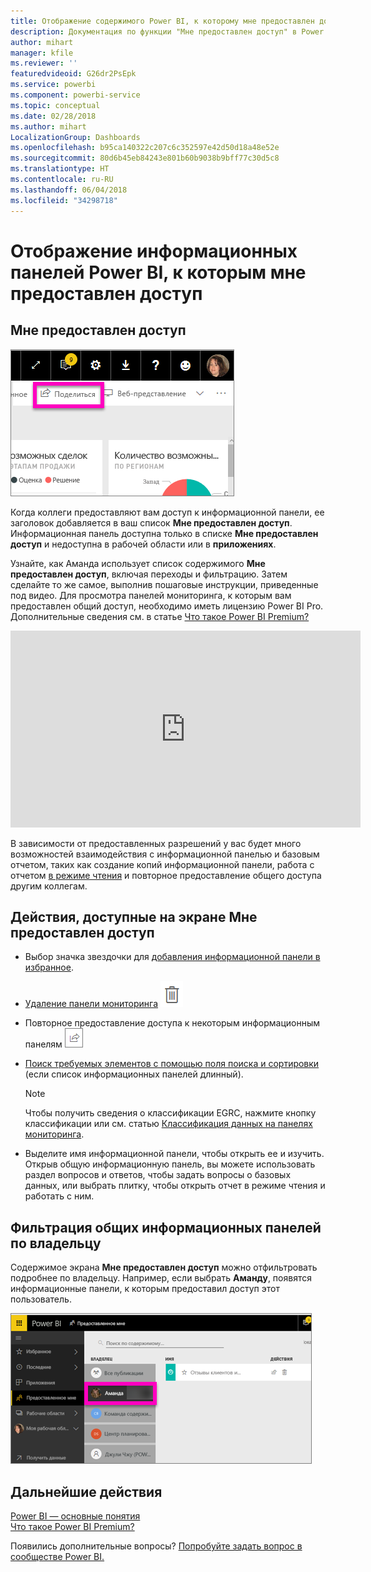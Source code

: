 ```yaml
---
title: Отображение содержимого Power BI, к которому мне предоставлен доступ
description: Документация по функции "Мне предоставлен доступ" в Power BI
author: mihart
manager: kfile
ms.reviewer: ''
featuredvideoid: G26dr2PsEpk
ms.service: powerbi
ms.component: powerbi-service
ms.topic: conceptual
ms.date: 02/28/2018
ms.author: mihart
LocalizationGroup: Dashboards
ms.openlocfilehash: b95ca140322c207c6c352597e42d50d18a48e52e
ms.sourcegitcommit: 80d6b45eb84243e801b60b9038b9bff77c30d5c8
ms.translationtype: HT
ms.contentlocale: ru-RU
ms.lasthandoff: 06/04/2018
ms.locfileid: "34298718"
---
```

# <a name="display-the-power-bi-dashboards-that-have-been-shared-with-me"></a>Отображение информационных панелей Power BI, к которым мне предоставлен доступ
## <a name="shared-with-me"></a>Мне предоставлен доступ
![Значок "Предоставить общий доступ"](media/service-shared-with-me/power-bi-share-dash.png)

Когда коллеги предоставляют вам доступ к информационной панели, ее заголовок добавляется в ваш список **Мне предоставлен доступ**. Информационная панель доступна только в списке **Мне предоставлен доступ** и недоступна в рабочей области или в **приложениях**.

Узнайте, как Аманда использует список содержимого **Мне предоставлен доступ**, включая переходы и фильтрацию. Затем сделайте то же самое, выполнив пошаговые инструкции, приведенные под видео. Для просмотра панелей мониторинга, к которым вам предоставлен общий доступ, необходимо иметь лицензию Power BI Pro. Дополнительные сведения см. в статье [Что такое Power BI Premium?](service-premium.md)

<iframe width="560" height="315" src="https://www.youtube.com/embed/G26dr2PsEpk" frameborder="0" allowfullscreen></iframe>

В зависимости от предоставленных разрешений у вас будет много возможностей взаимодействия с информационной панелью и базовым отчетом, таких как создание копий информационной панели, работа с отчетом [в режиме чтения](service-reading-view-and-editing-view.md) и повторное предоставление общего доступа другим коллегам.

## <a name="actions-available-from-the-shared-with-me-screen"></a>Действия, доступные на экране **Мне предоставлен доступ**
* Выбор значка звездочки для [добавления информационной панели в избранное](service-dashboard-favorite.md).
* [Удаление панели мониторинга](service-delete.md) ![значок корзины](media/service-shared-with-me/power-bi-delete-icon.png)
* Повторное предоставление доступа к некоторым информационным панелям  ![значок предоставления общего доступа](media/service-shared-with-me/power-bi-share-icon-new.png)
* [Поиск требуемых элементов с помощью поля поиска и сортировки](service-navigation-search-filter-sort.md) (если список информационных панелей длинный).
  
  > [!NOTE]
  > Чтобы получить сведения о классификации EGRC, нажмите кнопку классификации или см. статью [Классификация данных на панелях мониторинга](service-data-classification.md).
  > 
  > 
* Выделите имя информационной панели, чтобы открыть ее и изучить. Открыв общую информационную панель, вы можете использовать раздел вопросов и ответов, чтобы задать вопросы о базовых данных, или выбрать плитку, чтобы открыть отчет в режиме чтения и работать с ним.

## <a name="filter-shared-dashboards-by-owner"></a>Фильтрация общих информационных панелей по владельцу
Содержимое экрана **Мне предоставлен доступ** можно отфильтровать подробнее по владельцу. Например, если выбрать **Аманду**, появятся информационные панели, к которым предоставил доступ этот пользователь.

![фильтрация панели мониторинга по владельцу](media/service-shared-with-me/power-bi-owner.png)

## <a name="next-steps"></a>Дальнейшие действия
[Power BI — основные понятия](service-basic-concepts.md)  
[Что такое Power BI Premium?](service-premium.md)  

Появились дополнительные вопросы? [Попробуйте задать вопрос в сообществе Power BI.](http://community.powerbi.com/)

